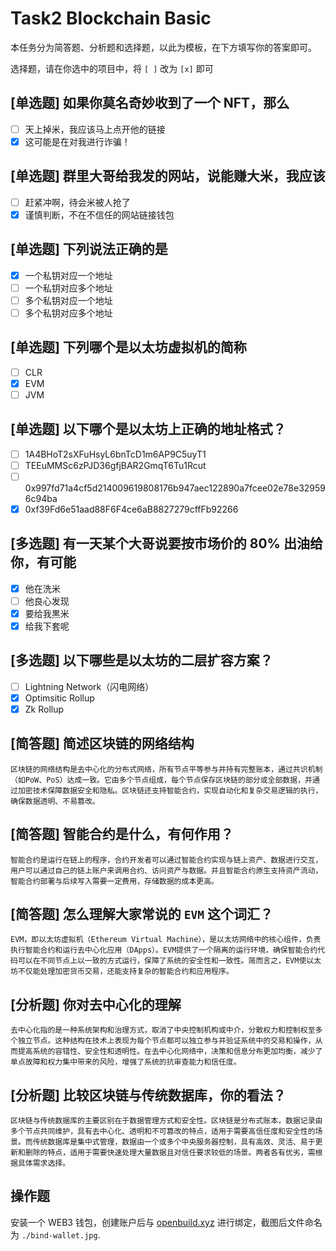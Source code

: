 # Task2 Blockchain Basic

本任务分为简答题、分析题和选择题，以此为模板，在下方填写你的答案即可。

选择题，请在你选中的项目中，将 `[ ]` 改为 `[x]` 即可

## [单选题] 如果你莫名奇妙收到了一个 NFT，那么

- [ ] 天上掉米，我应该马上点开他的链接
- [x] 这可能是在对我进行诈骗！

## [单选题] 群里大哥给我发的网站，说能赚大米，我应该

- [ ] 赶紧冲啊，待会米被人抢了
- [x] 谨慎判断，不在不信任的网站链接钱包

## [单选题] 下列说法正确的是

- [x] 一个私钥对应一个地址
- [ ] 一个私钥对应多个地址
- [ ] 多个私钥对应一个地址
- [ ] 多个私钥对应多个地址

## [单选题] 下列哪个是以太坊虚拟机的简称

- [ ] CLR
- [x] EVM
- [ ] JVM

## [单选题] 以下哪个是以太坊上正确的地址格式？

- [ ] 1A4BHoT2sXFuHsyL6bnTcD1m6AP9C5uyT1
- [ ] TEEuMMSc6zPJD36gfjBAR2GmqT6Tu1Rcut
- [ ] 0x997fd71a4cf5d214009619808176b947aec122890a7fcee02e78e329596c94ba
- [x] 0xf39Fd6e51aad88F6F4ce6aB8827279cffFb92266

## [多选题] 有一天某个大哥说要按市场价的 80% 出油给你，有可能

- [x] 他在洗米
- [ ] 他良心发现
- [x] 要给我黒米
- [x] 给我下套呢

## [多选题] 以下哪些是以太坊的二层扩容方案？

- [ ] Lightning Network（闪电网络）
- [x] Optimsitic Rollup
- [x] Zk Rollup

## [简答题] 简述区块链的网络结构

```
区块链的网络结构是去中心化的分布式网络，所有节点平等参与并持有完整账本，通过共识机制（如PoW、PoS）达成一致。它由多个节点组成，每个节点保存区块链的部分或全部数据，并通过加密技术保障数据安全和隐私。区块链还支持智能合约，实现自动化和复杂交易逻辑的执行，确保数据透明、不易篡改。
```

## [简答题] 智能合约是什么，有何作用？

```
智能合约是运行在链上的程序，合约开发者可以通过智能合约实现与链上资产、数据进行交互，用户可以通过自己的链上账户来调用合约、访问资产与数据。并且智能合约原生支持资产流动，智能合约部署与后续写入需要一定费用，存储数据的成本更高。
```

## [简答题] 怎么理解大家常说的 `EVM` 这个词汇？

```
EVM，即以太坊虚拟机（Ethereum Virtual Machine），是以太坊网络中的核心组件，负责执行智能合约和运行去中心化应用（DApps）。EVM提供了一个隔离的运行环境，确保智能合约代码可以在不同节点上以一致的方式运行，保障了系统的安全性和一致性。简而言之，EVM使以太坊不仅能处理加密货币交易，还能支持复杂的智能合约和应用程序。
```

## [分析题] 你对去中心化的理解

```
去中心化指的是一种系统架构和治理方式，取消了中央控制机构或中介，分散权力和控制权至多个独立节点。这种结构在技术上表现为每个节点都可以独立参与并验证系统中的交易和操作，从而提高系统的容错性、安全性和透明性。在去中心化网络中，决策和信息分布更加均衡，减少了单点故障和权力集中带来的风险，增强了系统的抗审查能力和信任度。
```

## [分析题] 比较区块链与传统数据库，你的看法？

```
区块链与传统数据库的主要区别在于数据管理方式和安全性。区块链是分布式账本，数据记录由多个节点共同维护，具有去中心化、透明和不可篡改的特点，适用于需要高信任度和安全性的场景。而传统数据库是集中式管理，数据由一个或多个中央服务器控制，具有高效、灵活、易于更新和删除的特点，适用于需要快速处理大量数据且对信任要求较低的场景。两者各有优劣，需根据具体需求选择。
```

## 操作题

安装一个 WEB3 钱包，创建账户后与 [openbuild.xyz](https://openbuild.xyz/profile) 进行绑定，截图后文件命名为 `./bind-wallet.jpg`.

